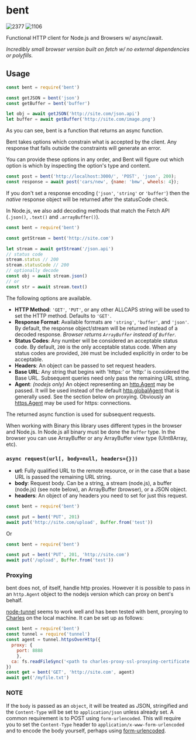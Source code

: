 # bent

![2377](https://img.shields.io/badge/compiled%20bundle-2k-brightgreen) ![1106](https://img.shields.io/badge/gzipped%20bundle-1k-brightgreen)

Functional HTTP client for Node.js and Browsers w/ async/await.

*Incredibly small browser version built on fetch w/ no external dependencies or polyfills.*

## Usage

```javascript
const bent = require('bent')

const getJSON = bent('json')
const getBuffer = bent('buffer')

let obj = await getJSON('http://site.com/json.api')
let buffer = await getBuffer('http://site.com/image.png')
```

As you can see, bent is a function that returns an async function.

Bent takes options which constrain what is accepted by the client.
Any response that falls outside the constraints will generate an error.

You can provide these options in any order, and Bent will figure out which option is which by inspecting the option's type and content.
```javascript
const post = bent('http://localhost:3000/', 'POST', 'json', 200);
const response = await post('cars/new', {name: 'bmw', wheels: 4});
```

If you don't set a response encoding (`'json'`, `'string'` or `'buffer'`)
then the *native* response object will be returned after the statusCode check.

In Node.js, we also add decoding methods that match the Fetch API (`.json()`,
`.text()` and `.arrayBuffer()`).

```javascript
const bent = require('bent')

const getStream = bent('http://site.com')

let stream = await getStream('/json.api')
// status code
stream.status // 200
stream.statusCode // 200
// optionally decode
const obj = await stream.json()
// or
const str = await stream.text()
```

The following options are available.

* **HTTP Method**: `'GET'`, `'PUT'`, or any other ALLCAPS string will be
  used to set the HTTP method. Defaults to `'GET'`.
* **Response Format**: Available formats are `'string'`, `'buffer'`, and
  `'json'`. By default, the response object/stream will be returned instead
  of a decoded response. *Browser returns `ArrayBuffer` instead of `Buffer`.*
* **Status Codes**: Any number will be considered an acceptable status code.
  By default, `200` is the only acceptable status code. When any status codes
  are provided, `200` must be included explicitly in order to be acceptable.
* **Headers**: An object can be passed to set request headers.
* **Base URL**: Any string that begins with 'https:' or 'http:' is
  considered the Base URL. Subsequent queries need only pass the remaining
  URL string.
* **Agent**: _(nodejs only)_ An object representing an
  [http.Agent](https://nodejs.org/api/http.html#http_class_http_agent)
  may be passed.  It will be used instead of the default
  [http.globalAgent](https://nodejs.org/api/http.html#http_class_http_agent)
  that is generally used.  See the section below on proxying.  Obviously an
  [https.Agent](https://nodejs.org/api/https.html#https_class_https_agent)
  may be used for https: connections.

The returned async function is used for subsequent requests.

When working with Binary this library uses different types in the browser and Node.js. In Node.js all binary must be done
the `Buffer` type. In the browser you can use ArrayBuffer or any ArrayBuffer view type (UInt8Array, etc).

### `async request(url[, body=null, headers={}])`

* **url**: Fully qualified URL to the remote resource, or in the case that a
  base URL is passed the remaining URL string.
* **body**: Request body. Can be a string, a stream (node.js), a buffer (node.js) (see note below),
  an ArrayBuffer (browser), or a JSON object.
* **headers**: An object of any headers you need to set for just this request.

```javascript
const bent = require('bent')

const put = bent('PUT', 201)
await put('http://site.com/upload', Buffer.from('test'))
```

Or


```javascript
const bent = require('bent')

const put = bent('PUT', 201, 'http://site.com')
await put('/upload', Buffer.from('test')) 
```

### Proxying

bent does not, of itself, handle http proxies.  However it is possible to
pass in an `http.Agent` object to the nodejs version
which can proxy on bent's behalf.

[node-tunnel](https://www.npmjs.com/package/tunnel) seems to work well
and has been tested with bent, proxying to [Charles](https://www.charlesproxy.com/)
on the local machine.  It can be set up as follows:

```javascript
const bent = require('bent')
const tunnel = require('tunnel')
const agent = tunnel.httpsOverHttp({
  proxy: {
    port: 8888
    },
  ca: fs.readFileSync('<path to charles-proxy-ssl-proxying-certificate.pem>')
})
const get = bent('GET', 'http://site.com', agent)
await get('/myfile.txt')
```

### NOTE

If the `body` is passed as an `object`, it will be treated
as JSON, stringified and the `Content-Type` will be set to `application/json`
unless already set.  A common requirement is to POST using `form-urlencoded`.
This will require you to set the `Content-Type` header to
`application/x-www-form-urlencoded` and to encode the body yourself,
perhaps using
[form-urlencoded](https://www.npmjs.com/package/form-urlencoded).
